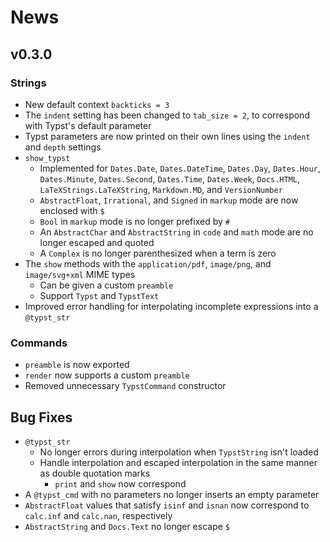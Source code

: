 
# News

## v0.3.0

### Strings

- New default context `backticks = 3`
- The `indent` setting has been changed to `tab_size = 2`, to correspond with Typst's default parameter
- Typst parameters are now printed on their own lines using the `indent` and `depth` settings
- `show_typst`
    - Implemented for `Dates.Date`, `Dates.DateTime`, `Dates.Day`, `Dates.Hour`, `Dates.Minute`, `Dates.Second`, `Dates.Time`, `Dates.Week`, `Docs.HTML`, `LaTeXStrings.LaTeXString`, `Markdown.MD`, and `VersionNumber`
    - `AbstractFloat`, `Irrational`, and `Signed` in `markup` mode are now enclosed with `$`
    - `Bool` in `markup` mode is no longer prefixed by `#`
    - An `AbstractChar` and `AbstractString` in `code` and `math` mode are no longer escaped and quoted
    - A `Complex` is no longer parenthesized when a term is zero
- The `show` methods with the `application/pdf`, `image/png`, and `image/svg+xml` MIME types
    - Can be given a custom `preamble`
    - Support `Typst` and `TypstText`
- Improved error handling for interpolating incomplete expressions into a `@typst_str`

### Commands

- `preamble` is now exported
- `render` now supports a custom `preamble`
- Removed unnecessary `TypstCommand` constructor

## Bug Fixes

- `@typst_str`
    - No longer errors during interpolation when `TypstString` isn't loaded
    - Handle interpolation and escaped interpolation in the same manner as double quotation marks
        - `print` and `show` now correspond
- A `@typst_cmd` with no parameters no longer inserts an empty parameter
- `AbstractFloat` values that satisfy `isinf` and `isnan` now correspond to `calc.inf` and `calc.nan`, respectively
- `AbstractString` and `Docs.Text` no longer escape `$`
